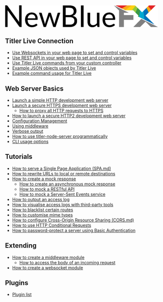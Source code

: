 ![NewBlueFX](img/NewBlueFX_logo.png)

## Titler Live Connection

* [Use Websockets in your web page to set and control variables](How-to-control-titler-variables-with-websockets.md)
* [Use REST API in your web page to set and control variables](How-to-control-titler-variables-with-REST.md)
* [Use Titler Live commands from your custom controller](How-to-use-titler-commands.md)
* [Example JSON objects used by Titler Live](titler-live-json-objects.md)
* [Example command usage for Titler Live](titler-live-send-command.md)

## Web Server Basics

* [Launch a simple HTTP development web server](How-to-launch-a-development-web-server.md)
* [Launch a secure HTTPS development web server](How-to-launch-a-secure-titler-node-server-HTTPS.md)
    * [How to proxy all HTTP requests to HTTPS](How-to-proxy-all-HTTP-requests-to-HTTPS.md)
* [How to launch a secure HTTP2 development web server](How-to-launch-a-HTTP2-development-web-server.md)
* [Configuration Management](Configuration-Management.md)
* [Using middleware](Using-middleware.md)
* [Verbose output](Verbose-output.md)
* [How to use titler-node-server programmatically](API-reference.md)
* [CLI usage options](CLI-usage.md)

## Tutorials

* [How to serve a Single Page Application (SPA.md)](How-to-serve-a-Single-Page-Application-(SPA.md).md)
* [How to rewrite URLs to local or remote destinations](How-to-rewrite-URLs-to-local-or-remote-destinations.md)
* [How to create a mock response](How-to-create-a-mock-response.md)
    * [How to create an asynchronous mock response](How-to-create-an-asynchronous-mock-response.md)
    * [How to mock a RESTful API](How-to-prototype-a-REST-API-using-Mock-Responses.md)
    * [How to mock a Server-Sent Events service](How-to-mock-a-Server-Sent-Events-(SSE.md)-service.md)
* [How to output an access log](How-to-output-an-access-log.md)
* [How to visualise access logs with third-party tools](How-to-visualise-access-logs-with-third-party-tools.md)
* [How to blacklist certain routes](How-to-blacklist-certain-routes.md)
* [How to customise mime types](How-to-customise-response-MIME-types.md)
* [How to configure Cross-Origin Resource Sharing (CORS.md)](How-to-configure-Cross-Origin-Resource-Sharing-(CORS.md).md)
* [How to use HTTP Conditional Requests](How-to-use-HTTP-Conditional-Requests.md)
* [How to password-protect a server using Basic Authentication](How-to-password-protect-a-server-using-Basic-Authentication.md)

## Extending

* [How to create a middleware module](Creating-middleware.md)
    * [How to access the body of an incoming request](How-to-access-the-body-of-an-incoming-request.md)
* [How to create a websocket module](How-to-create-a-websocket-module.md)

## Plugins

* [Plugin list](Plugin-list.md)
